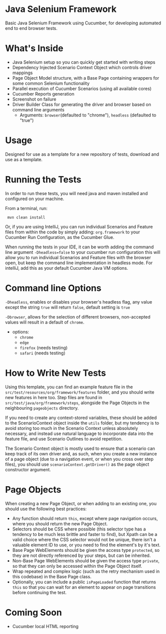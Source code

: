 # Java Selenium Framework

Basic Java Selenium Framework using Cucumber, for developing automated end to end browser tests.

# What's Inside

- Java Selenium setup so you can quickly get started with writing steps
- Dependency Injected Scenario Context Object which controls driver mappings
- Page Object Model structure, with a Base Page containing wrappers for some common Selenium functionality
- Parallel execution of Cucumber Scenarios (using all available cores)
- Cucumber Reports generation
- Screenshot on failure
- Driver Builder Class for generating the driver and browser based on command line arguments
  - Arguments: ```browser```(defaulted to "chrome"), ```headless``` (defaulted to "true")

# Usage

Designed for use as a template for a new repository of tests, download and use as a template.

# Running the Tests
 
 In order to run these tests, you will need java and maven installed and configured on your machine.
 
 From a terminal, run:

```
 mvn clean install
```
 
Or, if you are using IntelliJ, you can run individual Scenarios and Feature files from within the code by simply adding:
```org.framework``` to your Cucumber Run Configuration, as the Cucumber Glue.

When running the tests in your IDE, it can be worth adding the command line argument ```-Dheadless=false``` to your cucumber run configuration
this will allow you to run individual Scenarios and Feature files with the browser open, but keep the command line implementation
in headless mode.
For intelliJ, add this as your default Cucumber Java VM options.

# Command line Options

```-Dheadless```, enables or disables your browser's headless flag, any value except the string ```true``` will return ```false```, default setting is ```true```

```-Dbrowser```, allows for the selection of different browsers, non-accepted values will result in a default of ```chrome```.
- options:
    - ```chrome```
    - ```edge```
    - ```firefox``` (needs testing)
    - ```safari``` (needs testing)


# How to Write New Tests

Using this template, you can find an example feature file in the ```src/test/resources/org/framework/features``` folder, and you should write new features in here too. Step files are found in ```src/test/java/org/framework/steps```, alongside the Page Objects in the neighbouring ```pageobjects``` directory.

If you need to create any context-stored variables, these should be added to the ScenarioContext object inside the ```utils``` folder, but my tendency is to avoid storing too much in the Scenario Context unless absolutely necessary, and instead use natural language to incorporate data into the feature file, and use Scenario Outlines to avoid repetition.


The Scenario Context object is mostly used to ensure that a scenario can keep track of its own driver and, as such, when you create a new instance of a page object (due to a navigation event, or when you cross over step files), you should use ```scenarioContext.getDriver()``` as the page object constructor argument.

# Page Objects

When creating a new Page Object, or when adding to an existing one, you should use the following best practices:
- Any function should return ```this```, except where page navigation occurs, where you should return the new Page Object.
- Selectors should be CSS where possible (this selector type has a tendency to be much less brittle and faster to find), but Xpath can be a valid choice where the CSS selector would not be unique, there isn't a valuable element ID to use, or you need to find the element's by it's text.
- Base Page WebElements should be given the access type ```protected```, so they are not directly referenced by your steps, but can be inherited.
- Non-Base Page WebElements should be given the access type ```private```, so that they can only be accessed within the Page Object itself.
- Wrap repeated and complex logic (such as the retry mechanism used in this codebase) in the Base Page class.
- Optionally, you can include a public ```isPageLoaded``` function that returns ```this``` so that you can wait for an element to appear on page transitions before continuing the test.

# Coming Soon


- Cucumber local HTML reporting

